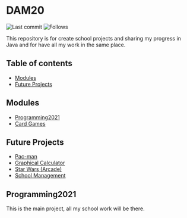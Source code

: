 # DAM20
![Last commit](https://img.shields.io/github/last-commit/IsmaelMartinGonzalez/DAM20) ![Follows](https://img.shields.io/github/followers/IsmaelMartinGonzalez?style=social)

This repository is for create school projects and 
sharing my progress in Java
and for have all my work in the same place.

## Table of contents

* [Modules](#modules)
* [Future Projects](#future-projects)

## Modules

* [Programming2021](#programming2021)
* [Card Games](#card-games)

## Future Projects

* [Pac-man](https://en.wikipedia.org/wiki/Pac-Man)
* [Graphical Calculator](#)
* [Star Wars (Arcade)](#)
* [School Management](#)

## Programming2021

This is the main project, all my school work will be there.
